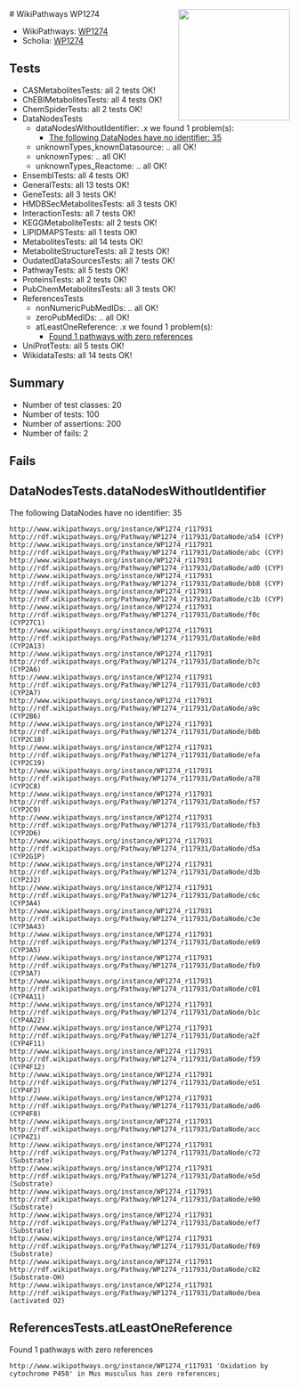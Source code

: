 <img style="float: right; width: 200px" src="https://upload.wikimedia.org/wikipedia/commons/thumb/8/83/Wplogo_with_text_500.png/640px-Wplogo_with_text_500.png" />
# WikiPathways WP1274

* WikiPathways: [WP1274](https://identifiers.org/wikipathways:WP1274)
* Scholia: [WP1274](https://scholia.toolforge.org/wikipathways/WP1274)
## Tests
* CASMetabolitesTests: all 2 tests OK!
* ChEBIMetabolitesTests: all 4 tests OK!
* ChemSpiderTests: all 2 tests OK!
* DataNodesTests
    * dataNodesWithoutIdentifier: .x we found 1 problem(s):
        * [The following DataNodes have no identifier: 35](#8792c4d3)
    * unknownTypes_knownDatasource: .. all OK!
    * unknownTypes: .. all OK!
    * unknownTypes_Reactome: .. all OK!
* EnsemblTests: all 4 tests OK!
* GeneralTests: all 13 tests OK!
* GeneTests: all 3 tests OK!
* HMDBSecMetabolitesTests: all 3 tests OK!
* InteractionTests: all 7 tests OK!
* KEGGMetaboliteTests: all 2 tests OK!
* LIPIDMAPSTests: all 1 tests OK!
* MetabolitesTests: all 14 tests OK!
* MetaboliteStructureTests: all 2 tests OK!
* OudatedDataSourcesTests: all 7 tests OK!
* PathwayTests: all 5 tests OK!
* ProteinsTests: all 2 tests OK!
* PubChemMetabolitesTests: all 3 tests OK!
* ReferencesTests
    * nonNumericPubMedIDs: .. all OK!
    * zeroPubMedIDs: .. all OK!
    * atLeastOneReference: .x we found 1 problem(s):
        * [Found 1 pathways with zero references](#35eb778e)
* UniProtTests: all 5 tests OK!
* WikidataTests: all 14 tests OK!


## Summary

* Number of test classes: 20
* Number of tests: 100
* Number of assertions: 200
* Number of fails: 2

## Fails

<a name="8792c4d3" />

## DataNodesTests.dataNodesWithoutIdentifier

The following DataNodes have no identifier: 35
```
http://www.wikipathways.org/instance/WP1274_r117931 http://rdf.wikipathways.org/Pathway/WP1274_r117931/DataNode/a54 (CYP)
http://www.wikipathways.org/instance/WP1274_r117931 http://rdf.wikipathways.org/Pathway/WP1274_r117931/DataNode/abc (CYP)
http://www.wikipathways.org/instance/WP1274_r117931 http://rdf.wikipathways.org/Pathway/WP1274_r117931/DataNode/ad0 (CYP)
http://www.wikipathways.org/instance/WP1274_r117931 http://rdf.wikipathways.org/Pathway/WP1274_r117931/DataNode/bb8 (CYP)
http://www.wikipathways.org/instance/WP1274_r117931 http://rdf.wikipathways.org/Pathway/WP1274_r117931/DataNode/c1b (CYP)
http://www.wikipathways.org/instance/WP1274_r117931 http://rdf.wikipathways.org/Pathway/WP1274_r117931/DataNode/f0c (CYP27C1)
http://www.wikipathways.org/instance/WP1274_r117931 http://rdf.wikipathways.org/Pathway/WP1274_r117931/DataNode/e8d (CYP2A13)
http://www.wikipathways.org/instance/WP1274_r117931 http://rdf.wikipathways.org/Pathway/WP1274_r117931/DataNode/b7c (CYP2A6)
http://www.wikipathways.org/instance/WP1274_r117931 http://rdf.wikipathways.org/Pathway/WP1274_r117931/DataNode/c03 (CYP2A7)
http://www.wikipathways.org/instance/WP1274_r117931 http://rdf.wikipathways.org/Pathway/WP1274_r117931/DataNode/a9c (CYP2B6)
http://www.wikipathways.org/instance/WP1274_r117931 http://rdf.wikipathways.org/Pathway/WP1274_r117931/DataNode/b0b (CYP2C18)
http://www.wikipathways.org/instance/WP1274_r117931 http://rdf.wikipathways.org/Pathway/WP1274_r117931/DataNode/efa (CYP2C19)
http://www.wikipathways.org/instance/WP1274_r117931 http://rdf.wikipathways.org/Pathway/WP1274_r117931/DataNode/a78 (CYP2C8)
http://www.wikipathways.org/instance/WP1274_r117931 http://rdf.wikipathways.org/Pathway/WP1274_r117931/DataNode/f57 (CYP2C9)
http://www.wikipathways.org/instance/WP1274_r117931 http://rdf.wikipathways.org/Pathway/WP1274_r117931/DataNode/fb3 (CYP2D6)
http://www.wikipathways.org/instance/WP1274_r117931 http://rdf.wikipathways.org/Pathway/WP1274_r117931/DataNode/d5a (CYP2G1P)
http://www.wikipathways.org/instance/WP1274_r117931 http://rdf.wikipathways.org/Pathway/WP1274_r117931/DataNode/d3b (CYP2J2)
http://www.wikipathways.org/instance/WP1274_r117931 http://rdf.wikipathways.org/Pathway/WP1274_r117931/DataNode/c6c (CYP3A4)
http://www.wikipathways.org/instance/WP1274_r117931 http://rdf.wikipathways.org/Pathway/WP1274_r117931/DataNode/c3e (CYP3A43)
http://www.wikipathways.org/instance/WP1274_r117931 http://rdf.wikipathways.org/Pathway/WP1274_r117931/DataNode/e69 (CYP3A5)
http://www.wikipathways.org/instance/WP1274_r117931 http://rdf.wikipathways.org/Pathway/WP1274_r117931/DataNode/fb9 (CYP3A7)
http://www.wikipathways.org/instance/WP1274_r117931 http://rdf.wikipathways.org/Pathway/WP1274_r117931/DataNode/c01 (CYP4A11)
http://www.wikipathways.org/instance/WP1274_r117931 http://rdf.wikipathways.org/Pathway/WP1274_r117931/DataNode/b1c (CYP4A22)
http://www.wikipathways.org/instance/WP1274_r117931 http://rdf.wikipathways.org/Pathway/WP1274_r117931/DataNode/a2f (CYP4F11)
http://www.wikipathways.org/instance/WP1274_r117931 http://rdf.wikipathways.org/Pathway/WP1274_r117931/DataNode/f59 (CYP4F12)
http://www.wikipathways.org/instance/WP1274_r117931 http://rdf.wikipathways.org/Pathway/WP1274_r117931/DataNode/e51 (CYP4F2)
http://www.wikipathways.org/instance/WP1274_r117931 http://rdf.wikipathways.org/Pathway/WP1274_r117931/DataNode/ad6 (CYP4F8)
http://www.wikipathways.org/instance/WP1274_r117931 http://rdf.wikipathways.org/Pathway/WP1274_r117931/DataNode/acc (CYP4Z1)
http://www.wikipathways.org/instance/WP1274_r117931 http://rdf.wikipathways.org/Pathway/WP1274_r117931/DataNode/c72 (Substrate)
http://www.wikipathways.org/instance/WP1274_r117931 http://rdf.wikipathways.org/Pathway/WP1274_r117931/DataNode/e5d (Substrate)
http://www.wikipathways.org/instance/WP1274_r117931 http://rdf.wikipathways.org/Pathway/WP1274_r117931/DataNode/e90 (Substrate)
http://www.wikipathways.org/instance/WP1274_r117931 http://rdf.wikipathways.org/Pathway/WP1274_r117931/DataNode/ef7 (Substrate)
http://www.wikipathways.org/instance/WP1274_r117931 http://rdf.wikipathways.org/Pathway/WP1274_r117931/DataNode/f69 (Substrate)
http://www.wikipathways.org/instance/WP1274_r117931 http://rdf.wikipathways.org/Pathway/WP1274_r117931/DataNode/c82 (Substrate-OH)
http://www.wikipathways.org/instance/WP1274_r117931 http://rdf.wikipathways.org/Pathway/WP1274_r117931/DataNode/bea (activated O2)
```

<a name="35eb778e" />

## ReferencesTests.atLeastOneReference

Found 1 pathways with zero references
```
http://www.wikipathways.org/instance/WP1274_r117931 'Oxidation by cytochrome P450' in Mus musculus has zero references; 
```

